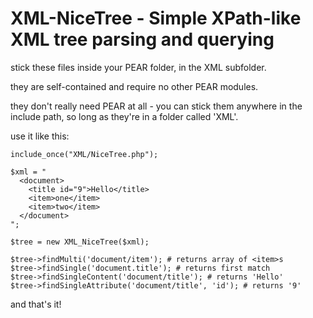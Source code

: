 XML-NiceTree - Simple XPath-like XML tree parsing and querying
==============================================================

stick these files inside your PEAR folder, in the XML subfolder.

they are self-contained and require no other PEAR modules.

they don't really need PEAR at all - you can stick them anywhere 
in the include path, so long as they're in a folder called 'XML'.

use it like this:

    include_once("XML/NiceTree.php");

    $xml = "
      <document>
        <title id="9">Hello</title>
        <item>one</item>
        <item>two</item>
      </document>
    ";

    $tree = new XML_NiceTree($xml);

    $tree->findMulti('document/item'); # returns array of <item>s
    $tree->findSingle('document.title'); # returns first match
    $tree->findSingleContent('document/title'); # returns 'Hello'
    $tree->findSingleAttribute('document/title', 'id'); # returns '9'

and that's it!
